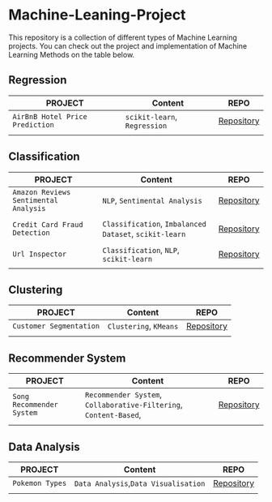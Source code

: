 # Machine-Leaning-Project
This repository is a collection of different types of Machine Learning projects.
You can check  out the project and implementation of Machine Learning Methods on the table below.


## Regression
|__PROJECT__|__Content__|__REPO__|
|-|-|-|
|`AirBnB Hotel Price Prediction`|`scikit-learn`, `Regression`|[Repository](Airbnb_price_prediction)|
| | | | |

## Classification
|__PROJECT__|__Content__|__REPO__|
|-|-|-|
|`Amazon Reviews Sentimental Analysis`|`NLP`, `Sentimental Analysis`|[Repository](Amazon_Review_Analysis)|
| | | | |
|`Credit Card Fraud Detection`|`Classification`, `Imbalanced Dataset`, `scikit-learn`|[Repository](Credit_Card_Fraud_Detection)|
| | | | |
|`Url Inspector`|`Classification`, `NLP`, `scikit-learn`|[Repository](Url_Inspector)|
| | | | |


## Clustering
|__PROJECT__|__Content__|__REPO__|
|-|-|-|
|`Customer Segmentation`|`Clustering`, `KMeans`|[Repository](Customer_Segmentation)|
| | | | |


## Recommender System
|__PROJECT__|__Content__|__REPO__|
|-|-|-|
|`Song Recommender System`|`Recommender System`, `Collaborative-Filtering`, `Content-Based`,|[Repository](Song_Recommender_System)|
| | | | |


## Data Analysis
|__PROJECT__|__Content__|__REPO__|
|-|-|-|
|`Pokemon Types`|`Data Analysis`,`Data Visualisation`|[Repository](Pokemon_Stats)|
| | | | |
